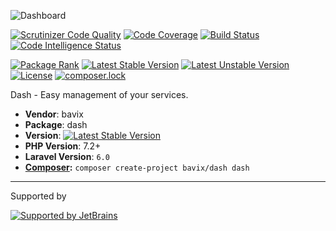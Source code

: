 ![Dashboard](https://user-images.githubusercontent.com/5111255/52911397-687c7600-32b4-11e9-8af5-fbf4a3b903a5.png)

[![Scrutinizer Code Quality](https://scrutinizer-ci.com/g/bavix/dash/badges/quality-score.png?b=master)](https://scrutinizer-ci.com/g/bavix/dash/?branch=master)
[![Code Coverage](https://scrutinizer-ci.com/g/bavix/dash/badges/coverage.png?b=master)](https://scrutinizer-ci.com/g/bavix/dash/?branch=master)
[![Build Status](https://scrutinizer-ci.com/g/bavix/dash/badges/build.png?b=master)](https://scrutinizer-ci.com/g/bavix/dash/build-status/master)
[![Code Intelligence Status](https://scrutinizer-ci.com/g/bavix/dash/badges/code-intelligence.svg?b=master)](https://scrutinizer-ci.com/code-intelligence)

[![Package Rank](https://phppackages.org/p/bavix/dash/badge/rank.svg)](https://packagist.org/packages/bavix/dash)
[![Latest Stable Version](https://poser.pugx.org/bavix/dash/v/stable)](https://packagist.org/packages/bavix/dash)
[![Latest Unstable Version](https://poser.pugx.org/bavix/dash/v/unstable)](https://packagist.org/packages/bavix/dash)
[![License](https://poser.pugx.org/bavix/dash/license)](https://packagist.org/packages/bavix/dash)
[![composer.lock](https://poser.pugx.org/bavix/dash/composerlock)](https://packagist.org/packages/bavix/dash)

Dash - Easy management of your services.

* **Vendor**: bavix
* **Package**: dash
* **Version**: [![Latest Stable Version](https://poser.pugx.org/bavix/dash/v/stable)](https://packagist.org/packages/bavix/dash)
* **PHP Version**: 7.2+ 
* **Laravel Version**: `6.0`
* **[Composer](https://getcomposer.org/):** `composer create-project bavix/dash dash`

---
Supported by

[![Supported by JetBrains](https://cdn.rawgit.com/bavix/development-through/46475b4b/jetbrains.svg)](https://www.jetbrains.com/)
